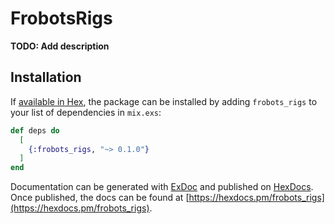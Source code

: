 # FrobotsRigs

**TODO: Add description**

## Installation

If [available in Hex](https://hex.pm/docs/publish), the package can be installed
by adding `frobots_rigs` to your list of dependencies in `mix.exs`:

```elixir
def deps do
  [
    {:frobots_rigs, "~> 0.1.0"}
  ]
end
```

Documentation can be generated with [ExDoc](https://github.com/elixir-lang/ex_doc)
and published on [HexDocs](https://hexdocs.pm). Once published, the docs can
be found at [https://hexdocs.pm/frobots_rigs](https://hexdocs.pm/frobots_rigs).

